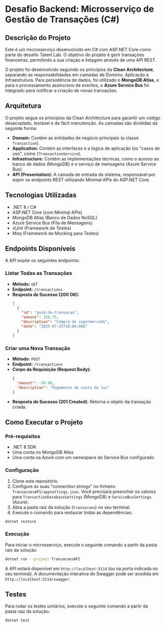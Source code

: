 # Desafio Backend: Microsserviço de Gestão de Transações (C#)

## Descrição do Projeto

Este é um microsserviço desenvolvido em C# com ASP.NET Core como parte do desafio Talent Lab. O objetivo do projeto é gerir transações financeiras, permitindo a sua criação e listagem através de uma API REST.

O projeto foi desenvolvido seguindo os princípios da **Clean Architecture**, separando as responsabilidades em camadas de Domínio, Aplicação e Infraestrutura. Para persistência de dados, foi utilizado o **MongoDB Atlas**, e para o processamento assíncrono de eventos, o **Azure Service Bus** foi integrado para notificar a criação de novas transações.

## Arquitetura

O projeto segue os princípios da Clean Architecture para garantir um código desacoplado, testável e de fácil manutenção. As camadas são divididas da seguinte forma:

* **Domain:** Contém as entidades de negócio principais (a classe `Transaction`).
* **Application:** Contém as interfaces e a lógica de aplicação (os "casos de uso", como `ITransactionService`).
* **Infrastructure:** Contém as implementações técnicas, como o acesso ao banco de dados (MongoDB) e o serviço de mensagens (Azure Service Bus).
* **API (Presentation):** A camada de entrada do sistema, responsável por expor os endpoints REST utilizando Minimal APIs do ASP.NET Core.

## Tecnologias Utilizadas

* .NET 8 / C#
* ASP.NET Core (com Minimal APIs)
* MongoDB Atlas (Banco de Dados NoSQL)
* Azure Service Bus (Fila de Mensagens)
* xUnit (Framework de Testes)
* Moq (Framework de Mocking para Testes)

## Endpoints Disponíveis

A API expõe os seguintes endpoints:

### Listar Todas as Transações

* **Método:** `GET`
* **Endpoint:** `/transactions`
* **Resposta de Sucesso (200 OK):**
    ```json
    [
      {
        "id": "guid-da-transacao",
        "amount": 150.75,
        "description": "Compra de supermercado",
        "date": "2025-07-25T10:00:00Z"
      }
    ]
    ```

### Criar uma Nova Transação

* **Método:** `POST`
* **Endpoint:** `/transactions`
* **Corpo da Requisição (Request Body):**
    ```json
    {
      "amount": -50.00,
      "description": "Pagamento de conta de luz"
    }
    ```
* **Resposta de Sucesso (201 Created):** Retorna o objeto da transação criada.

## Como Executar o Projeto

### Pré-requisitos

* .NET 8 SDK
* Uma conta no MongoDB Atlas
* Uma conta na Azure com um namespace do Service Bus configurado

### Configuração

1.  Clone este repositório.
2.  Configure as suas "connection strings" no ficheiro `TransacoesAPI/appsettings.json`. Você precisará preencher os valores para `TransactionDatabaseSettings` (MongoDB) e `ServiceBusSettings` (Azure).
3.  Abra a pasta raiz da solução (`transacoes`) no seu terminal.
4.  Execute o comando para restaurar todas as dependências:
   
```bash
dotnet restore
```

### Execução

Para iniciar o microsserviço, execute o seguinte comando a partir da pasta raiz da solução:

```bash
dotnet run --project TransacoesAPI
```

A API estará disponível em `http://localhost:5114` (ou na porta indicada no seu terminal). A documentação interativa do Swagger pode ser acedida em `http://localhost:5114/swagger`.

## Testes

Para rodar os testes unitários, execute o seguinte comando a partir da pasta raiz da solução:

```bash
dotnet test

